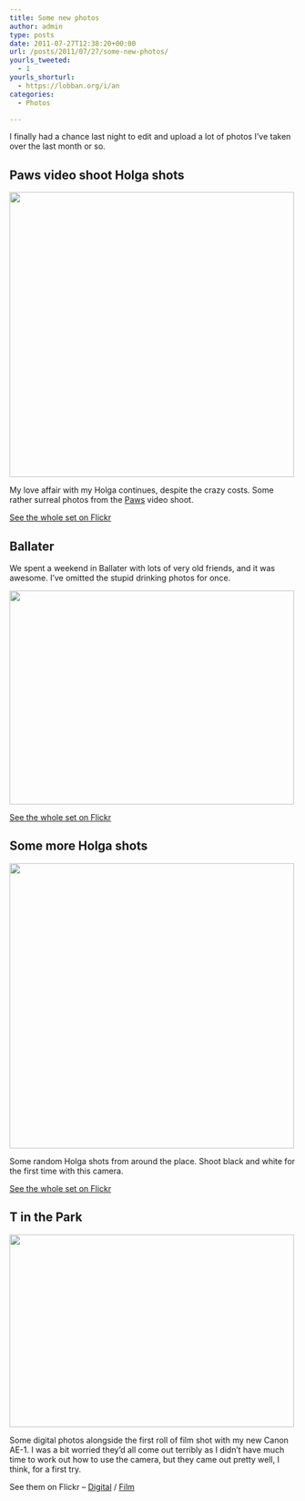 ```yaml
---
title: Some new photos
author: admin
type: posts
date: 2011-07-27T12:38:20+00:00
url: /posts/2011/07/27/some-new-photos/
yourls_tweeted:
  - 1
yourls_shorturl:
  - https://lobban.org/i/an
categories:
  - Photos

---
```

I finally had a chance last night to edit and upload a lot of photos I&#8217;ve taken over the last month or so.

## Paws video shoot Holga shots

<img class="alignnone size-full wp-image-1469215979" title="5979236688_bb1ec16d40" src="https://lobban.org/wp-content/uploads/2011/07/5979236688_bb1ec16d40.jpg" alt="" width="500" height="500" srcset="https://lobban.org/wp-content/uploads/2011/07/5979236688_bb1ec16d40.jpg 500w, https://lobban.org/wp-content/uploads/2011/07/5979236688_bb1ec16d40-150x150.jpg 150w, https://lobban.org/wp-content/uploads/2011/07/5979236688_bb1ec16d40-300x300.jpg 300w" sizes="(max-width: 500px) 100vw, 500px" />

My love affair with my Holga continues, despite the crazy costs. Some rather surreal photos from the [Paws][1] video shoot.

[See the whole set on Flickr][2]

## Ballater

We spent a weekend in Ballater with lots of very old friends, and it was awesome. I&#8217;ve omitted the stupid drinking photos for once.

<img class="alignnone size-full wp-image-1469215980" title="5979168234_2ef998c5e7" src="https://lobban.org/wp-content/uploads/2011/07/5979168234_2ef998c5e7.jpg" alt="" width="500" height="375" srcset="https://lobban.org/wp-content/uploads/2011/07/5979168234_2ef998c5e7.jpg 500w, https://lobban.org/wp-content/uploads/2011/07/5979168234_2ef998c5e7-300x225.jpg 300w" sizes="(max-width: 500px) 100vw, 500px" />

[See the whole set on Flickr][3]

## Some more Holga shots

<img class="alignnone size-full wp-image-1469215981" title="5978689427_baedc8897a" src="https://lobban.org/wp-content/uploads/2011/07/5978689427_baedc8897a.jpg" alt="" width="500" height="500" srcset="https://lobban.org/wp-content/uploads/2011/07/5978689427_baedc8897a.jpg 500w, https://lobban.org/wp-content/uploads/2011/07/5978689427_baedc8897a-150x150.jpg 150w, https://lobban.org/wp-content/uploads/2011/07/5978689427_baedc8897a-300x300.jpg 300w" sizes="(max-width: 500px) 100vw, 500px" />

Some random Holga shots from around the place. Shoot black and white for the first time with this camera.

[See the whole set on Flickr][4]

## T in the Park

<img class="alignnone size-full wp-image-1469215982" title="5978762209_46e5d045b8" src="https://lobban.org/wp-content/uploads/2011/07/5978762209_46e5d045b8.jpg" alt="" width="500" height="338" srcset="https://lobban.org/wp-content/uploads/2011/07/5978762209_46e5d045b8.jpg 500w, https://lobban.org/wp-content/uploads/2011/07/5978762209_46e5d045b8-300x202.jpg 300w" sizes="(max-width: 500px) 100vw, 500px" />

Some digital photos alongside the first roll of film shot with my new Canon AE-1. I was a bit worried they&#8217;d all come out terribly as I didn&#8217;t have much time to work out how to use the camera, but they came out pretty well, I think, for a first try.

See them on Flickr &#8211; [Digital][5] / [Film][6]

 [1]: http://wehavepaws.tumblr.com/
 [2]: http://www.flickr.com/photos/nonimage/sets/72157627288157018/ "Paws photo shoot Holga photos"
 [3]: http://www.flickr.com/photos/nonimage/sets/72157627287982922/
 [4]: http://www.flickr.com/photos/nonimage/sets/72157627163781189/
 [5]: http://www.flickr.com/photos/nonimage/sets/72157627288241794/
 [6]: http://www.flickr.com/photos/nonimage/sets/72157627163937883/